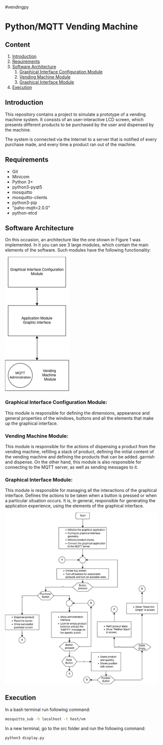 #vendingpy
#  Python/MQTT Vending Machine


## Content

1. [Introduction](#introduction)
2. [Requirements](#requirements)
3. [Software Architecture](#sw_arch)
   1. [Graphical Interface Configuration Module](#gicm)
   2. [Vending Machine Module](#vmm)
   3. [Graphical Interface Module](#gim)
4. [Execution](#execution)


## Introduction
This repository contains a project to simulate a prototype of a vending machine system. It consists of an user-interactive LCD screen, which presents different products to be purchased by the user and dispensed by the machine. 

The system is connected via the Internet to a server that is notified of every purchase made, and every time a product ran out of the machine. 

## Requirements
+ Git
+ Minicom
+ Python 3+
+ python3-pyqt5
+ mosquitto
+ mosquitto-clients
+ python3-pip
+ "paho-mqtt<2.0.0"
+ python-etcd

## Software Architecture
On this occasion, an architecture like the one shown in Figure 1 was implemented. In it you can see 3 large modules, which contain the main elements of the software. Such modules have the following functionality:

![Software Architecture](/img/Architecture_SW.jpg "Software Architecture")

### Graphical Interface Configuration Module: 
This module is responsible for defining the dimensions, appearance and general properties of the windows, buttons and all the elements that make up the graphical interface.

### Vending Machine Module: 
This module is responsible for the actions of dispensing a product from the vending machine, refilling a stack of product, defining the initial content of the vending machine and defining the products that can be added. 
garnish and dispense. On the other hand, this module is also responsible for connecting to the MQTT server, as well as sending messages to it.

### Graphical Interface Module: 
This module is responsible for managing all the interactions of the graphical interface. Defines the actions to be taken when a button is pressed or when a particular situation occurs. It is, in general, responsible for generating the application experience, using the elements of the graphical interface.

![App flow](/img/App_GUI.jpg "App Flow")

## Execution
In a bash terminal run following command:
```bash
mosquitto_sub -h localhost -t host/vm
```
In a new terminal, go to the src folder and run the following command:
```bash
python3 display.py
```


